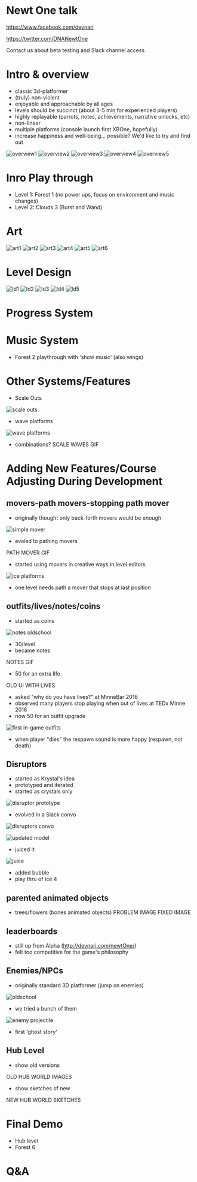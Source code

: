 Newt One talk
=============
https://www.facebook.com/devnari

https://twitter.com/DNANewtOne

Contact us about beta testing and Slack channel access

Intro & overview
================
* classic 3d-platformer
* (truly) non-violent
* enjoyable and approachable by all ages
* levels should be succinct (about 3-5 min for experienced players)
* highly replayable (parrots, notes, achievements, narrative unlocks, etc)
* non-linear
* multiple platforms (console launch first XBOne, hopefully)
* increase happiness and well-being... possible? We'd like to try and find out

![overview1](http://i.imgur.com/MpIJKl1.png)
![overview2](http://i.imgur.com/Oixz9bp.png)
![overview3](http://i.imgur.com/JLFom32.png)
![overview4](http://i.imgur.com/oRAPyaJ.png)
![overview5](http://i.imgur.com/BzJid9S.png)

Inro Play through
====================
* Level 1: Forest 1 (no power ups, focus on environment and music changes)
* Level 2: Clouds 3 (Burst and Wand)

Art
===
![art1](http://i.imgur.com/bm8CjfS.png)
![art2](http://i.imgur.com/57fEsDw.png)
![art3](http://i.imgur.com/M7hK8GM.png)
![art4](http://i.imgur.com/2kyoVz5.png)
![art5](http://i.imgur.com/bLWwUWn.png)
![art6](http://i.imgur.com/ZnVndvV.png)

Level Design
============
![ld1](http://i.imgur.com/7Tycv2z.png)
![ld2](http://i.imgur.com/Eb5PyQw.png)
![ld3](http://i.imgur.com/5N15Xjq.png)
![ld4](http://i.imgur.com/9QY1C50.png)
![ld5](http://i.imgur.com/73OrrvT.png)

Progress System
===============

Music System
============
* Forest 2 playthrough with 'show music' (also wings)
 
Other Systems/Features
======================
* Scale Outs

![scale outs](http://i.giphy.com/6NFa2QCk5kcSc.gif)

* wave platforms

![wave platforms](http://i.giphy.com/iIr3m6MgfUjPG.gif)


* combinations?
SCALE WAVES GIF

Adding New Features/Course Adjusting During Development
=======================================================
movers-path movers-stopping path mover
-------------------------------------
* originally thought only back-forth movers would be enough

![simple mover](http://i.giphy.com/wJBvOcuQGQ4wM.gif)

* evoled to pathing movers

PATH MOVER GIF

* started using movers in creative ways in level editors

![ice platforms](http://i.giphy.com/ao8jlGusmfFPq.gif)

* one level needs path a mover that stops at last position


outfits/lives/notes/coins
-------------------------
* started as coins

![notes oldschool](http://i.imgur.com/IzUyEZX.gif)

* 30/level
* became notes

NOTES GIF

* 50 for an extra life

OLD UI WITH LIVES

* asked "why do you have lives?" at MinneBar 2016
* observed many players stop playing when out of lives at TEDx Minne 2016
* now 50 for an outfit upgrade

![first in-game outfits](http://i.imgur.com/YWOoPvt.png)

* when player "dies" the respawn sound is more happy (respawn, not death)

Disruptors
----------
* started as Krystal's idea
* prototyped and iterated
* started as crystals only

![disruptor prototype](http://i.giphy.com/1O56HXGkmcNUI.gif)
* evolved in a Slack convo
 
![disruptors convo](http://i.imgur.com/EYEMZZh.png)

![updated model](http://i.giphy.com/PqKEG8xOsARva.gif)
* juiced it

![juice](http://i.giphy.com/whuC8e1GX7xx6.gif)
* added bubble
* play thru of Ice 4

parented animated objects
-------------------------
* trees/flowers (bones animated objects)
PROBLEM IMAGE
FIXED IMAGE

leaderboards
------------
* still up from Alpha (http://devnari.com/newtOne/)
* felt too competitive for the game's philosophy

Enemies/NPCs
------------
* originally standard 3D platformer (jump on enemies)

![oldschool](http://i.giphy.com/kMKAzu88RozbW.gif)

* we tried a bunch of them

![enemy projectile](http://i.giphy.com/ypsGwe0VutBHG.gif)

* first 'ghost story'

Hub Level
---------
* show old versions

OLD HUB WORLD IMAGES

* show sketches of new

NEW HUB WORLD SKETCHES

Final Demo
==========
* Hub level
* Forest 6

Q&A
===
